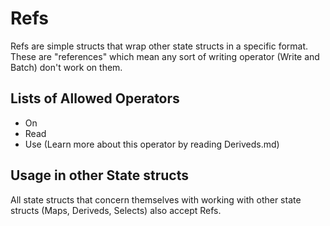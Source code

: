 # Refs

Refs are simple structs that wrap other state structs in a specific format. These are "references" which mean any sort of writing operator (Write and Batch) don't work on them.

## Lists of Allowed Operators
* On
* Read
* Use (Learn more about this operator by reading Deriveds.md)

## Usage in other State structs
All state structs that concern themselves with working with other state structs (Maps, Deriveds, Selects) also accept Refs.
